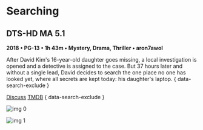 # Searching

## DTS-HD MA 5.1

**2018 • PG-13 • 1h 43m • Mystery, Drama, Thriller • aron7awol**

After David Kim's 16-year-old daughter goes missing, a local investigation is opened and a detective is assigned to the case. But 37 hours later and without a single lead, David decides to search the one place no one has looked yet, where all secrets are kept today: his daughter's laptop.
{ data-search-exclude }

[Discuss](https://www.avsforum.com/threads/bass-eq-for-filtered-movies.2995212/post-57170616)  [TMDB](489999)
{ data-search-exclude }

![img 0](https://i.imgur.com/WQ1lmHb.jpg)

![img 1](https://i.imgur.com/yB45u0c.png)

